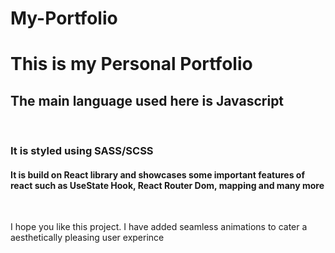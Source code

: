 # My-Portfolio
<h1>This is my Personal Portfolio</h1>

<h2>The main language used here is Javascript</h2> <br>
<h3>It is styled using SASS/SCSS</h3>
<h4>It is build on React library and showcases some important features of react such as UseState Hook, React Router Dom, mapping and many more</h4> <br>
<p>I hope you like this project. I have added seamless animations to cater a aesthetically pleasing user experince</p>
